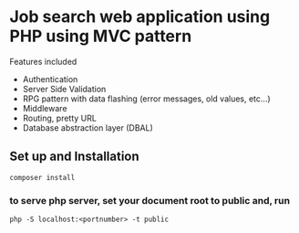 # Job search web application using PHP using MVC pattern

Features included
- Authentication
- Server Side Validation
- RPG pattern with data flashing (error messages, old values, etc...)
- Middleware
- Routing, pretty URL
- Database abstraction layer (DBAL)

## Set up and Installation

 ```
 composer install
 ```

### to serve php server, set your document root to public and, run 
```
php -S localhost:<portnumber> -t public
```


